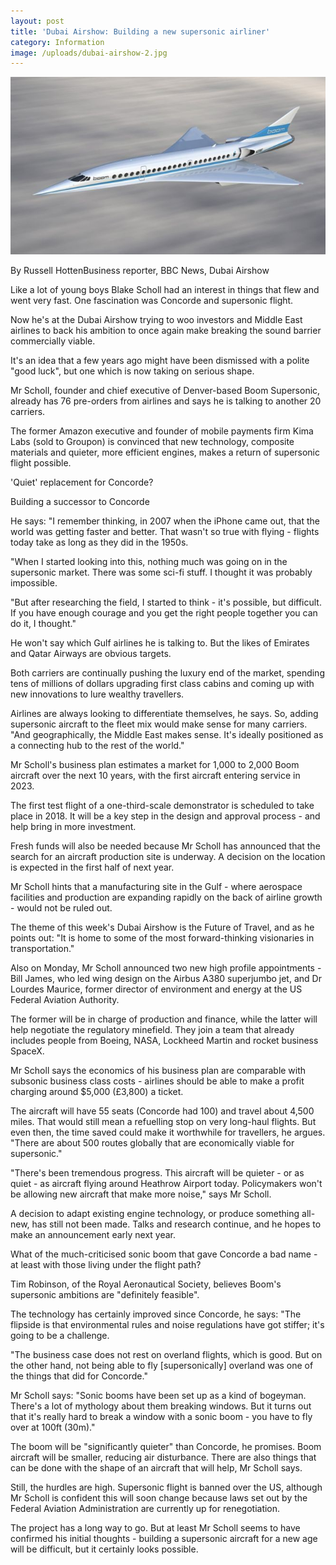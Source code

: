 ```yaml
---
layout: post
title: 'Dubai Airshow: Building a new supersonic airliner'
category: Information
image: /uploads/dubai-airshow-2.jpg
---
```



![](/uploads/versions/dubai-airshow-1---x----660-371x---.jpg)

By Russell HottenBusiness reporter, BBC News, Dubai Airshow

Like a lot of young boys Blake Scholl had an interest in things that flew and went very fast. One fascination was Concorde and supersonic flight.

Now he's at the Dubai Airshow trying to woo investors and Middle East airlines to back his ambition to once again make breaking the sound barrier commercially viable.

It's an idea that a few years ago might have been dismissed with a polite "good luck", but one which is now taking on serious shape.

Mr Scholl, founder and chief executive of Denver-based Boom Supersonic, already has 76 pre-orders from airlines and says he is talking to another 20 carriers.

The former Amazon executive and founder of mobile payments firm Kima Labs (sold to Groupon) is convinced that new technology, composite materials and quieter, more efficient engines, makes a return of supersonic flight possible.

'Quiet' replacement for Concorde?

Building a successor to Concorde

He says: "I remember thinking, in 2007 when the iPhone came out, that the world was getting faster and better. That wasn't so true with flying - flights today take as long as they did in the 1950s.

"When I started looking into this, nothing much was going on in the supersonic market. There was some sci-fi stuff. I thought it was probably impossible.

"But after researching the field, I started to think - it's possible, but difficult. If you have enough courage and you get the right people together you can do it, I thought."

He won't say which Gulf airlines he is talking to. But the likes of Emirates and Qatar Airways are obvious targets.

Both carriers are continually pushing the luxury end of the market, spending tens of millions of dollars upgrading first class cabins and coming up with new innovations to lure wealthy travellers.

Airlines are always looking to differentiate themselves, he says. So, adding supersonic aircraft to the fleet mix would make sense for many carriers. "And geographically, the Middle East makes sense. It's ideally positioned as a connecting hub to the rest of the world."

Mr Scholl's business plan estimates a market for 1,000 to 2,000 Boom aircraft over the next 10 years, with the first aircraft entering service in 2023.

The first test flight of a one-third-scale demonstrator is scheduled to take place in 2018. It will be a key step in the design and approval process - and help bring in more investment.

Fresh funds will also be needed because Mr Scholl has announced that the search for an aircraft production site is underway. A decision on the location is expected in the first half of next year.

Mr Scholl hints that a manufacturing site in the Gulf - where aerospace facilities and production are expanding rapidly on the back of airline growth - would not be ruled out.

The theme of this week's Dubai Airshow is the Future of Travel, and as he points out: "It is home to some of the most forward-thinking visionaries in transportation."

Also on Monday, Mr Scholl announced two new high profile appointments - Bill James, who led wing design on the Airbus A380 superjumbo jet, and Dr Lourdes Maurice, former director of environment and energy at the US Federal Aviation Authority.

The former will be in charge of production and finance, while the latter will help negotiate the regulatory minefield. They join a team that already includes people from Boeing, NASA, Lockheed Martin and rocket business SpaceX.

Mr Scholl says the economics of his business plan are comparable with subsonic business class costs - airlines should be able to make a profit charging around $5,000 (&pound;3,800) a ticket.

The aircraft will have 55 seats (Concorde had 100) and travel about 4,500 miles. That would still mean a refuelling stop on very long-haul flights. But even then, the time saved could make it worthwhile for travellers, he argues. "There are about 500 routes globally that are economically viable for supersonic."

"There's been tremendous progress. This aircraft will be quieter - or as quiet - as aircraft flying around Heathrow Airport today. Policymakers won't be allowing new aircraft that make more noise," says Mr Scholl.

A decision to adapt existing engine technology, or produce something all-new, has still not been made. Talks and research continue, and he hopes to make an announcement early next year.

What of the much-criticised sonic boom that gave Concorde a bad name - at least with those living under the flight path?

Tim Robinson, of the Royal Aeronautical Society, believes Boom's supersonic ambitions are "definitely feasible".

The technology has certainly improved since Concorde, he says: "The flipside is that environmental rules and noise regulations have got stiffer; it's going to be a challenge.

"The business case does not rest on overland flights, which is good. But on the other hand, not being able to fly [supersonically] overland was one of the things that did for Concorde."

Mr Scholl says: "Sonic booms have been set up as a kind of bogeyman. There's a lot of mythology about them breaking windows. But it turns out that it's really hard to break a window with a sonic boom - you have to fly over at 100ft (30m)."

The boom will be "significantly quieter" than Concorde, he promises. Boom aircraft will be smaller, reducing air disturbance. There are also things that can be done with the shape of an aircraft that will help, Mr Scholl says.

Still, the hurdles are high. Supersonic flight is banned over the US, although Mr Scholl is confident this will soon change because laws set out by the Federal Aviation Administration are currently up for renegotiation.

The project has a long way to go. But at least Mr Scholl seems to have confirmed his initial thoughts - building a supersonic aircraft for a new age will be difficult, but it certainly looks possible.